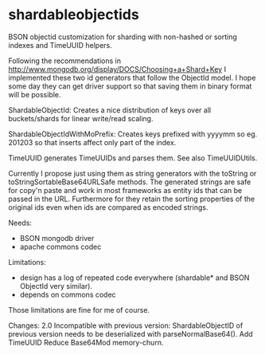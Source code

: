 shardableobjectids
==================

BSON objectid customization for sharding with non-hashed or sorting indexes and TimeUUID helpers.

Following the recommendations in http://www.mongodb.org/display/DOCS/Choosing+a+Shard+Key
I implemented these two id generators that follow the ObjectId model. I hope some
day they can get driver support so that saving them in binary format will be possible.

ShardableObjectId: Creates a nice distribution of keys over all buckets/shards for
 linear write/read scaling.

ShardableObjectIdWithMoPrefix: Creates keys prefixed with yyyymm so eg. 201203 so
 that inserts affect only part of the index.
 
 TimeUUID generates TimeUUIDs and parses them. See also TimeUUIDUtils.


Currently I propose just using them as string generators with the toString or
toStringSortableBase64URLSafe methods. The generated strings are safe for copy'n paste and
work in most frameworks as entity ids that can be passed in the URL.
Furthermore for they retain the sorting properties of the original ids even when
ids are compared as encoded strings.

Needs:
 - BSON mongodb driver
 - apache commons codec

Limitations:
 - design has a log of repeated code everywhere (shardable* and BSON ObjectId very similar).
 - depends on commons codec

Those limitations are fine for me of course.


Changes:
2.0 Incompatible with previous version: ShardableObjectID of previous version needs to be deserialized
      with parseNormalBase64().
    Add TimeUUID 
    Reduce Base64Mod memory-churn.
